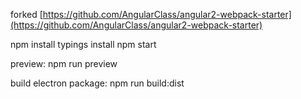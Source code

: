 forked [https://github.com/AngularClass/angular2-webpack-starter](https://github.com/AngularClass/angular2-webpack-starter)

npm install
typings install
npm start

preview:
npm run preview

build electron package:
npm run build:dist
